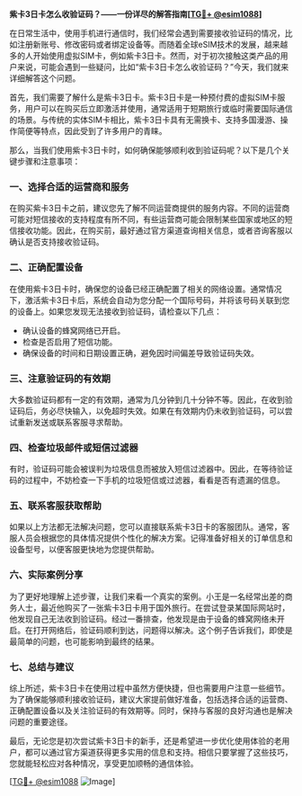 **紫卡3日卡怎么收验证码？——一份详尽的解答指南[[TG💪+ @esim1088](https://t.me/s/esim1088)]**

在日常生活中，使用手机进行通信时，我们经常会遇到需要接收验证码的情况，比如注册新账号、修改密码或者绑定设备等。而随着全球eSIM技术的发展，越来越多的人开始使用虚拟SIM卡，例如紫卡3日卡。然而，对于初次接触这类产品的用户来说，可能会遇到一些疑问，比如“紫卡3日卡怎么收验证码？”今天，我们就来详细解答这个问题。

首先，我们需要了解什么是紫卡3日卡。紫卡3日卡是一种预付费的虚拟SIM卡服务，用户可以在购买后立即激活并使用，通常适用于短期旅行或临时需要国际通信的场景。与传统的实体SIM卡相比，紫卡3日卡具有无需换卡、支持多国漫游、操作简便等特点，因此受到了许多用户的青睐。

那么，当我们使用紫卡3日卡时，如何确保能够顺利收到验证码呢？以下是几个关键步骤和注意事项：

### **一、选择合适的运营商和服务**
在购买紫卡3日卡之前，建议您先了解不同运营商提供的服务内容。不同的运营商可能对短信接收的支持程度有所不同，有些运营商可能会限制某些国家或地区的短信接收功能。因此，在购买前，最好通过官方渠道查询相关信息，或者咨询客服以确认是否支持接收验证码。

### **二、正确配置设备**
在使用紫卡3日卡时，确保您的设备已经正确配置了相关的网络设置。通常情况下，激活紫卡3日卡后，系统会自动为您分配一个国际号码，并将该号码关联到您的设备上。如果您发现无法接收到验证码，请检查以下几点：
- 确认设备的蜂窝网络已开启。
- 检查是否启用了短信功能。
- 确保设备的时间和日期设置正确，避免因时间偏差导致验证码失效。

### **三、注意验证码的有效期**
大多数验证码都有一定的有效期，通常为几分钟到几十分钟不等。因此，在收到验证码后，务必尽快输入，以免超时失效。如果在有效期内仍未收到验证码，可以尝试重新发送或联系客服寻求帮助。

### **四、检查垃圾邮件或短信过滤器**
有时，验证码可能会被误判为垃圾信息而被放入短信过滤器中。因此，在等待验证码的过程中，不妨检查一下手机的垃圾短信或过滤器，看看是否有遗漏的信息。

### **五、联系客服获取帮助**
如果以上方法都无法解决问题，您可以直接联系紫卡3日卡的客服团队。通常，客服人员会根据您的具体情况提供个性化的解决方案。记得准备好相关的订单信息和设备型号，以便客服更快地为您提供帮助。

### **六、实际案例分享**
为了更好地理解上述步骤，让我们来看一个真实的案例。小王是一名经常出差的商务人士，最近他购买了一张紫卡3日卡用于国外旅行。在尝试登录某国际网站时，他发现自己无法收到验证码。经过一番排查，他发现是由于设备的蜂窝网络未开启。在打开网络后，验证码顺利到达，问题得以解决。这个例子告诉我们，即使是最简单的问题，也可能影响到最终的结果。

### **七、总结与建议**
综上所述，紫卡3日卡在使用过程中虽然方便快捷，但也需要用户注意一些细节。为了确保能够顺利接收验证码，建议大家提前做好准备，包括选择合适的运营商、正确配置设备以及关注验证码的有效期等。同时，保持与客服的良好沟通也是解决问题的重要途径。

最后，无论您是初次尝试紫卡3日卡的新手，还是希望进一步优化使用体验的老用户，都可以通过官方渠道获得更多实用的信息和支持。相信只要掌握了这些技巧，您就能轻松应对各种情况，享受更加顺畅的通信体验。

[[TG💪+ @esim1088](https://t.me/s/esim1088) ![Image](https://i.postimg.cc/4NQfJmqS/Snipaste-2025-05-13-00-14-12.png)]